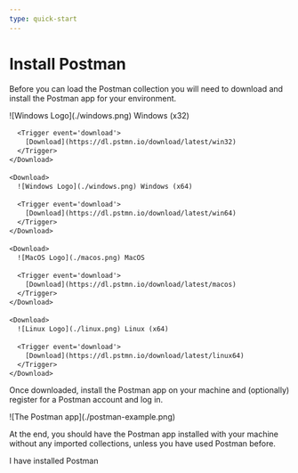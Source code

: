 ```yaml
---
type: quick-start
---
```


<!-- alex disable postman-postwoman -->

# Install Postman

Before you can load the Postman collection you will need to download and install
the Postman app for your environment.

<Observer>
  <Grid columns='4'>
    <Download>
      ![Windows Logo](./windows.png) Windows (x32)

      <Trigger event='download'>
        [Download](https://dl.pstmn.io/download/latest/win32) 
      </Trigger>
    </Download>

    <Download>
      ![Windows Logo](./windows.png) Windows (x64)

      <Trigger event='download'>
        [Download](https://dl.pstmn.io/download/latest/win64) 
      </Trigger>
    </Download>

    <Download>
      ![MacOS Logo](./macos.png) MacOS

      <Trigger event='download'>
        [Download](https://dl.pstmn.io/download/latest/macos) 
      </Trigger>
    </Download>

    <Download>
      ![Linux Logo](./linux.png) Linux (x64)

      <Trigger event='download'>
        [Download](https://dl.pstmn.io/download/latest/linux64) 
      </Trigger>
    </Download>
  </Grid>

  Once downloaded, install the Postman app on your machine and (optionally)
  register for a Postman account and log in.

  <ImageFrame border center>
    ![The Postman app](./postman-example.png)
  </ImageFrame>

  At the end, you should have the Postman app installed with your machine
  without any imported collections, unless you have used Postman before.

  <Observe event='download'>
    <Next>
      I have installed Postman
    </Next>
  </Observe>
<Observer>
